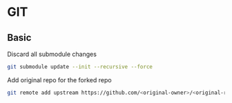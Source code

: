# GIT
## Basic

Discard all submodule changes
```bash
git submodule update --init --recursive --force
```

Add original repo for the forked repo
```bash
git remote add upstream https://github.com/<original-owner>/<original-repo.git>
```
